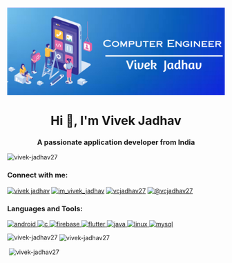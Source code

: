 
![logo](https://github.com/Vivek-Jadhav27/Vivek-Jadhav27/blob/main/GitHub%20Baner.png)

<h1 align="center">Hi 👋, I'm Vivek Jadhav</h1>
<h3 align="center">A passionate application developer from India</h3>

<p align="left"> <img src="https://komarev.com/ghpvc/?username=vivek-jadhav27&label=Profile%20views&color=0e75b6&style=flat" alt="vivek-jadhav27" /> </p>

<h3 align="left">Connect with me:</h3>
<p align="left" >
<a href="https://linkedin.com/in/vivekjadhav27" target="blank"><img align="center" src="https://www.vectorlogo.zone/logos/linkedin/linkedin-tile.svg" alt="vivek jadhav" height="40" width="40" /></a>
<a href="https://instagram.com/im_vivek_jadhav" target="blank"><img align="center" src="https://www.vectorlogo.zone/logos/instagram/instagram-icon.svg" alt="im_vivek_jadhav" height="40" width="40" /></a>
<a href="https://www.hackerrank.com/vcjadhav27" target="blank"><img align="center" src="https://upload.wikimedia.org/wikipedia/commons/thumb/4/40/HackerRank_Icon-1000px.png/900px-HackerRank_Icon-1000px.png?20200508182226" alt="vcjadhav27" height="40" width="40" /></a>
<a href="https://www.hackerearth.com/@vcjadhav27" target="blank"><img align="center" src="https://upload.wikimedia.org/wikipedia/commons/thumb/e/e8/HackerEarth_logo.png/900px-HackerEarth_logo.png?20151101082728" alt="@vcjadhav27" height="40" width="40" /></a>
</p>

<h3 align="left">Languages and Tools:</h3>
<p align="left"> 
<a href="https://developer.android.com" target="_blank" rel="noreferrer"> <img src="https://www.vectorlogo.zone/logos/android/android-tile.svg" alt="android" width="40" height="40"/> </a> 
<a href="https://www.cprogramming.com/" target="_blank" rel="noreferrer"> <img src="https://upload.wikimedia.org/wikipedia/commons/thumb/1/18/C_Programming_Language.svg/570px-C_Programming_Language.svg.png?20201031132917" alt="c" width="40" height="40"/> </a>
<a href="https://firebase.google.com/" target="_blank" rel="noreferrer"> <img src="https://www.vectorlogo.zone/logos/firebase/firebase-icon.svg" alt="firebase" width="40" height="40"/> </a>
<a href="https://flutter.dev" target="_blank" rel="noreferrer"> <img src="https://www.vectorlogo.zone/logos/flutterio/flutterio-icon.svg" alt="flutter" width="40" height="40"/> </a>
<a href="https://www.java.com" target="_blank" rel="noreferrer"> <img src="https://www.vectorlogo.zone/logos/java/java-vertical.svg" alt="java" width="40" height="40"/> </a> 
<a href="https://www.linux.org/" target="_blank" rel="noreferrer"> <img src="https://www.vectorlogo.zone/logos/linux/linux-icon.svg" alt="linux" width="40" height="40"/> </a> 
<a href="https://www.mysql.com/" target="_blank" rel="noreferrer"> <img src="https://www.vectorlogo.zone/logos/mysql/mysql-official.svg" alt="mysql" width="40" height="40"/> </a> </p>

<p><img align="left" src="https://github-readme-stats.vercel.app/api/top-langs?username=vivek-jadhav27&show_icons=true&locale=en&layout=compact" alt="vivek-jadhav27"/></p>
<p>&nbsp;<img align="center" src="https://github-readme-stats.vercel.app/api?username=vivek-jadhav27&show_icons=true&locale=en" alt="vivek-jadhav27" /></p>
<p>&nbsp;<img align="center" src="https://github-readme-streak-stats.herokuapp.com/?user=vivek-jadhav27&" alt="vivek-jadhav27" /></p>
